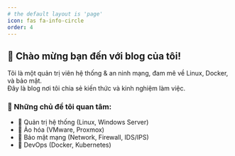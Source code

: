 ```yaml
---
# the default layout is 'page'
icon: fas fa-info-circle
order: 4
---
```

## 👋 Chào mừng bạn đến với blog của tôi!  
Tôi là một quản trị viên hệ thống & an ninh mạng, đam mê về Linux, Docker, và bảo mật.  
Đây là blog nơi tôi chia sẻ kiến thức và kinh nghiệm làm việc.

### 📌 Những chủ đề tôi quan tâm:  
- 🔹 Quản trị hệ thống (Linux, Windows Server)  
- 🔹 Ảo hóa (VMware, Proxmox)  
- 🔹 Bảo mật mạng (Network, Firewall, IDS/IPS)
- 🔹 DevOps (Docker, Kubernetes)  
